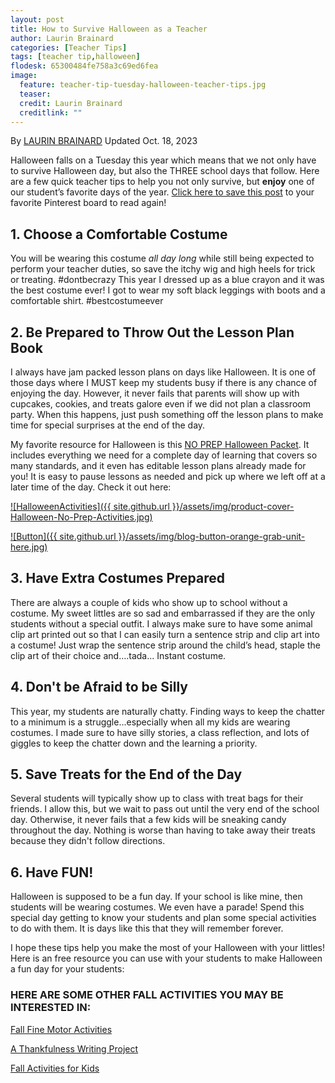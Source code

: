 ```yaml
---
layout: post
title: How to Survive Halloween as a Teacher
author: Laurin Brainard
categories: [Teacher Tips]
tags: [teacher tip,halloween]
flodesk: 65300484fe758a3c69ed6fea
image:
  feature: teacher-tip-tuesday-halloween-teacher-tips.jpg
  teaser: 
  credit: Laurin Brainard
  creditlink: ""
--- 
```

By [LAURIN BRAINARD](https://theprimarybrain.com/menu/about/) Updated Oct. 18, 2023

Halloween falls on a Tuesday this year which means that we not only have to survive Halloween day, but also the THREE school days that follow. Here are a few quick teacher tips to help you not only survive, but **enjoy** one of our student’s favorite days of the year. [Click here to save this post](https://pin.it/KQXj9VJ) to your favorite Pinterest board to read again!

## 1. Choose a Comfortable Costume 
You will be wearing this costume *all day long* while still being expected to perform your teacher duties, so save the itchy wig and high heels for trick or treating. #dontbecrazy This year I dressed up as a blue crayon and it was the best costume ever! I got to wear my soft black leggings with boots and a comfortable shirt. #bestcostumeever

## 2. Be Prepared to Throw Out the Lesson Plan Book
I always have jam packed lesson plans on days like Halloween. It is one of those days where I MUST keep my students busy if there is any chance of enjoying the day. However, it never fails that parents will show up with cupcakes, cookies, and treats galore even if we did not plan a classroom party. When this happens, just push something off the lesson plans to make time for special surprises at the end of the day. 

My favorite resource for Halloween is this [NO PREP Halloween Packet](https://www.teacherspayteachers.com/Product/-50-Off-Halloween-NO-PREP-Activities-Thematic-Unit-Study-Emergency-Sub-Plans-10351633?utm_source=PB%20Blog&utm_campaign=Halloween%20No%20Prep%20Sub%20Unit). It includes everything we need for a complete day of learning that covers so many standards, and it even has editable lesson plans already made for you! It is easy to pause lessons as needed and pick up where we left off at a later time of the day. Check it out here:

[![HalloweenActivities]({{ site.github.url }}/assets/img/product-cover-Halloween-No-Prep-Activities.jpg)](https://www.teacherspayteachers.com/Product/-50-Off-Halloween-NO-PREP-Activities-Thematic-Unit-Study-Emergency-Sub-Plans-10351633?utm_source=PB%20Blog&utm_campaign=Halloween%20No%20Prep%20Sub%20Unit)

[![Button]({{ site.github.url }}/assets/img/blog-button-orange-grab-unit-here.jpg)](https://www.teacherspayteachers.com/Product/-50-Off-Halloween-NO-PREP-Activities-Thematic-Unit-Study-Emergency-Sub-Plans-10351633?utm_source=PB%20Blog&utm_campaign=Halloween%20No%20Prep%20Sub%20Unit)

## 3. Have Extra Costumes Prepared
There are always a couple of kids who show up to school without a costume. My sweet littles are so sad and embarrassed if they are the only students without a special outfit. I always make sure to have some animal clip art printed out so that I can easily turn a sentence strip and clip art into a costume! Just wrap the sentence strip around the child’s head, staple the clip art of their choice and….tada... Instant costume. 

## 4. Don't be Afraid to be Silly
This year, my students are naturally chatty. Finding ways to keep the chatter to a minimum is a struggle...especially when all my kids are wearing costumes. I made sure to have silly stories, a class reflection, and lots of giggles to keep the chatter down and the learning a priority. 

## 5. Save Treats for the End of the Day
Several students will typically show up to class with treat bags for their friends. I allow this, but we wait to pass out until the very end of the school day. Otherwise, it never fails that a few kids will be sneaking candy throughout the day. Nothing is worse than having to take away their treats because they didn't follow directions. 

## 6. Have FUN! 
Halloween is supposed to be a fun day. If your school is like mine, then students will be wearing costumes. We even have a parade! Spend this special day getting to know your students and plan some special activities to do with them. It is days like this that they will remember forever. 

I hope these tips help you make the most of your Halloween with your littles! Here is an free resource you can use with your students to make Halloween a fun day for your students:

<div id="fd-form-65300484fe758a3c69ed6fea"></div>
<script>
  window.fd('form', {
    formId: '65300484fe758a3c69ed6fea',
    containerEl: '#fd-form-65300484fe758a3c69ed6fea'
  });
</script>

### HERE ARE SOME OTHER FALL ACTIVITIES YOU MAY BE INTERESTED IN:

[Fall Fine Motor Activities](https://theprimarybrain.com/fine%20motor%20activities/2022/09/06/Fall-Fine-Motor-Activities/)

[A Thankfulness Writing Project](https://theprimarybrain.com/literacy%20activities/2017/11/10/Thankfulness-Lapbook-Writing-Craftivity/)

[Fall Activities for Kids](https://theprimarybrain.com/fall/2019/09/25/Favorite-Fall-Activities/)


